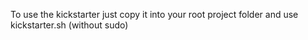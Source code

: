 To use the kickstarter just copy it into your root project folder
and use kickstarter.sh (without sudo)
